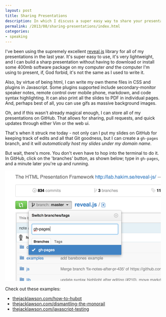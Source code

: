 ```yaml
---
layout: post
title: Sharing Presentations
description: In which I discuss a super easy way to share your presentations
permalink: /2013/08/sharing-presentations/index.html
categories:
- speaking
---
```


I've been using the supremely excellent
[reveal.js](http://lab.hakim.se/reveal-js/) library for all of my presentations
in the last year. It's super easy to use, it's very lightweight, and I can
build a sharp presentation without having to download or install some 400mb
software package on my computer *and* the computer I'm using to present, if,
God forbid, it's not the same as I used to write it.

Also, by virtue of being html, I can write my own theme files in CSS and
plugins in Javascript. Some plugins supported include secondary-monitor speaker
notes, remote control over mobile phone, markdown, and code syntax
highlighting. It can also print all the slides to PDF in individual pages. And,
perhaps best of all, you can use gifs as massive background images.

Oh, and if this wasn't already magical enough, I can store all of my
presentations on GitHub. That allows for sharing, pull requests, and quick
updates through either Vim or the web ui.

That's when it struck me today - not only can I put my slides on GitHub for
keeping track of edits and all that Git goodness, but I can create a `gh-pages`
branch, and it will *automatically host my slides under my domain name*.

But wait, there's more. You don't even have to hop into the terminal to do it.
In GitHub, click on the 'branches' button, as shown below; type in `gh-pages`,
and a minute later you're up and running.

<img src="/img/posts/sharing-presentations-github.png" alt="Clicking the branch button in a GitHub repository" width="504" />

Check out these examples:

* [thejacklawson.com/how-to-hubot](http://thejacklawson.com/how-to-hubot)
* [thejacklawson.com/dismantling-the-monorail](http://thejacklawson.com/dismantling-the-monorail)
* [thejacklawson.com/javascript-testing](http://thejacklawson.com/javascript-testing)


